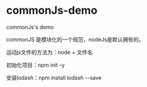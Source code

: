 # commonJs-demo
commonJs's demo

commonJS 是模块化的一个规范，nodeJs是默认拥有的。

运动js文件的方法为：node + 文件名

初始化项目：npm init -y

安装lodash：npm install lodash --save
